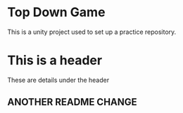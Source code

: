 # Top Down Game
 This is a unity project used to set up a practice repository.

# This is a header
These are details under the header

## ANOTHER README CHANGE